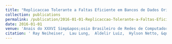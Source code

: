 ```yaml
---
title: "Replicaccao Tolerante a Faltas Eficiente em Bancos de Dados Orientados a Grafos"
collection: publications
permalink: /publication/2016-01-01-Replicaccao-Tolerante-a-Faltas-Eficiente-em-Bancos-de-Dados-Orientados-a-Grafos
date: 2016-01-01
venue: 'Anais do XXXVI Simp&apos;osio Brasileiro de Redes de Computadores e Sistemas Distribuidos'
citation: ' Ray Neiheiser,  Lau Lung,  Aldelir Luiz,  Hylson Netto, &quot;Replicaccao Tolerante a Faltas Eficiente em Bancos de Dados Orientados a Grafos.&quot; Anais do XXXVI Simp&amp;apos;osio Brasileiro de Redes de Computadores e Sistemas Distribuidos, 2016.'
---
```

